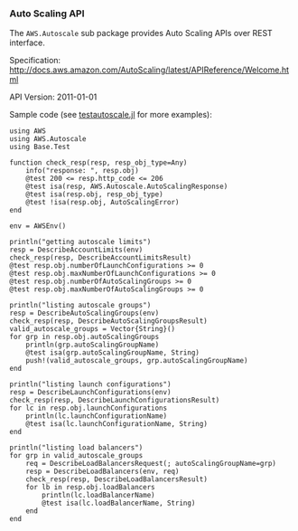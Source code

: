 ### Auto Scaling API

The `AWS.Autoscale` sub package provides Auto Scaling APIs over REST interface.

Specification: http://docs.aws.amazon.com/AutoScaling/latest/APIReference/Welcome.html

API Version: 2011-01-01

Sample code (see [testautoscale.jl](test/testautoscale.jl) for more examples):

```
using AWS
using AWS.Autoscale
using Base.Test

function check_resp(resp, resp_obj_type=Any)
    info("response: ", resp.obj)
    @test 200 <= resp.http_code <= 206
    @test isa(resp, AWS.Autoscale.AutoScalingResponse)
    @test isa(resp.obj, resp_obj_type)
    @test !isa(resp.obj, AutoScalingError)
end

env = AWSEnv()

println("getting autoscale limits")
resp = DescribeAccountLimits(env)
check_resp(resp, DescribeAccountLimitsResult)
@test resp.obj.numberOfLaunchConfigurations >= 0
@test resp.obj.maxNumberOfLaunchConfigurations >= 0
@test resp.obj.numberOfAutoScalingGroups >= 0
@test resp.obj.maxNumberOfAutoScalingGroups >= 0

println("listing autoscale groups")
resp = DescribeAutoScalingGroups(env)
check_resp(resp, DescribeAutoScalingGroupsResult)
valid_autoscale_groups = Vector{String}()
for grp in resp.obj.autoScalingGroups
    println(grp.autoScalingGroupName)
    @test isa(grp.autoScalingGroupName, String)
    push!(valid_autoscale_groups, grp.autoScalingGroupName)
end

println("listing launch configurations")
resp = DescribeLaunchConfigurations(env)
check_resp(resp, DescribeLaunchConfigurationsResult)
for lc in resp.obj.launchConfigurations
    println(lc.launchConfigurationName)
    @test isa(lc.launchConfigurationName, String)
end

println("listing load balancers")
for grp in valid_autoscale_groups
    req = DescribeLoadBalancersRequest(; autoScalingGroupName=grp)
    resp = DescribeLoadBalancers(env, req)
    check_resp(resp, DescribeLoadBalancersResult)
    for lb in resp.obj.loadBalancers
        println(lc.loadBalancerName)
        @test isa(lc.loadBalancerName, String)
    end
end
```
